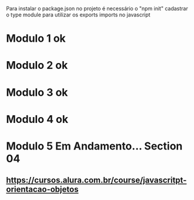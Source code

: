 Para instalar o package.json no projeto é necessário o "npm init"
cadastrar o type module para utilizar os exports imports no javascript

# Modulo 1 ok
# Modulo 2 ok
# Modulo 3 ok
# Modulo 4 ok
# Modulo 5 Em Andamento... Section 04

## https://cursos.alura.com.br/course/javascritpt-orientacao-objetos